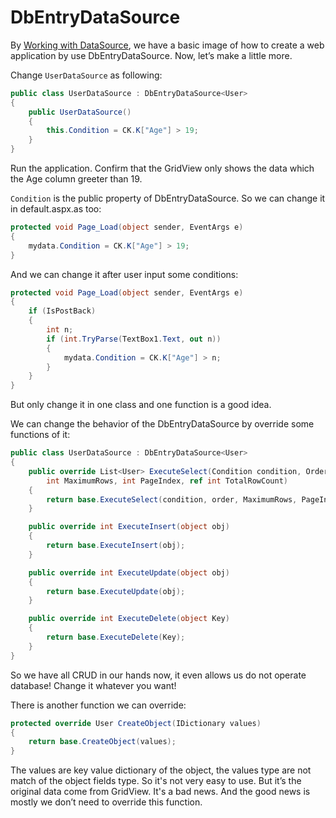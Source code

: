 DbEntryDataSource
==========

By [Working with DataSource](WorkingWithDataSource.md), we have a basic image of how to create a web application by use DbEntryDataSource. Now, let’s make a little more.

Change ``UserDataSource`` as following:

````c#
public class UserDataSource : DbEntryDataSource<User>
{
    public UserDataSource()
    {
        this.Condition = CK.K["Age"] > 19;
    }
}
````

Run the application. Confirm that the GridView only shows the data which the Age column greeter than 19.

``Condition`` is the public property of DbEntryDataSource. So we can change it in default.aspx.as too:

````c#
protected void Page_Load(object sender, EventArgs e)
{
    mydata.Condition = CK.K["Age"] > 19;
}
````

And we can change it after user input some conditions:

````c#
protected void Page_Load(object sender, EventArgs e)
{
    if (IsPostBack)
    {
        int n;
        if (int.TryParse(TextBox1.Text, out n))
        {
            mydata.Condition = CK.K["Age"] > n;
        }
    }
}
````

But only change it in one class and one function is a good idea.

We can change the behavior of the DbEntryDataSource by override some functions of it:

````c#
public class UserDataSource : DbEntryDataSource<User>
{
    public override List<User> ExecuteSelect(Condition condition, OrderBy order,
        int MaximumRows, int PageIndex, ref int TotalRowCount)
    {
        return base.ExecuteSelect(condition, order, MaximumRows, PageIndex, ref TotalRowCount);
    }

    public override int ExecuteInsert(object obj)
    {
        return base.ExecuteInsert(obj);
    }

    public override int ExecuteUpdate(object obj)
    {
        return base.ExecuteUpdate(obj);
    }

    public override int ExecuteDelete(object Key)
    {
        return base.ExecuteDelete(Key);
    }
}
````

So we have all CRUD in our hands now, it even allows us do not operate database! Change it whatever you want!

There is another function we can override:

````c#
protected override User CreateObject(IDictionary values)
{
    return base.CreateObject(values);
}
````

The values are key value dictionary of the object, the values type are not match of the object fields type. So it's not very easy to use. But it’s the original data come from GridView. It's a bad news. And the good news is mostly we don’t need to override this function.


